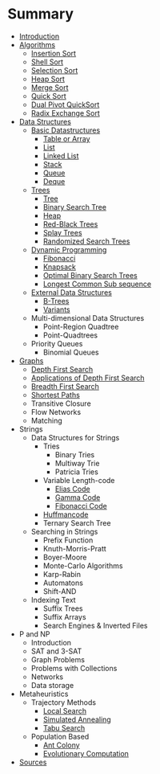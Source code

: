 # Summary

* [Introduction](README.md)
* [Algorithms](algorithms.md)
  * [Insertion Sort](algorithms/insertion-sort.md)
  * [Shell Sort](algorithms/shell-sort.md)
  * [Selection Sort](algorithms/selection-sort.md)
  * [Heap Sort](algorithms/heap-sort.md)
  * [Merge Sort](algorithms/merge-sort.md)
  * [Quick Sort](algorithms/quick-sort.md)
  * [Dual Pivot QuickSort](algorithms/dual-pivot-quicksort.md)
  * [Radix Exchange Sort](algorithms/radix-exchange-sort.md)
* [Data Structures](data-structures.md)
  * [Basic Datastructures](datastructures/dynamic_programming/basic-datastructures.md)
    * [Table or Array](datastructures/dynamic_programming/basic-datastructures/table-or-array.md)
    * [List](datastructures/dynamic_programming/basic-datastructures/list.md)
    * [Linked List](datastructures/dynamic_programming/basic-datastructures/linked-list.md)
    * [Stack](datastructures/dynamic_programming/basic-datastructures/stack.md)
    * [Queue](datastructures/dynamic_programming/basic-datastructures/queue.md)
    * [Deque](datastructures/dynamic_programming/basic-datastructures/deque.md)
  * [Trees](datastructures/dynamic_programming/trees.md)
    * [Tree](datastructures/trees/basics.md)
    * [Binary Search Tree](datastructures/trees/binary-search-tree.md)
    * [Heap](datastructures/trees/heap.md)
    * [Red-Black Trees](datastructures/trees/red_black.md)
    * [Splay Trees](datastructures/trees/splay.md)
    * [Randomized Search Trees](datastructures/trees/randomized_search.md)
  * [Dynamic Programming](datastructures/dynamic_programming/dynamic_programming.md)
    * [Fibonacci](datastructures/dynamic_programming/example_fibonacci.md)
    * [Knapsack](datastructures/dynamic_programming/example_knapsack.md)
    * [Optimal Binary Search Trees](datastructures/dynamic_programming/example_optimal_binary_search_trees.md)
    * [Longest Common Sub sequence](datastructures/dynamic_programming/example_longest_common_sub_sequence.md)
  * [External Data Structures](datastructures/external_datastructures/external-data-structures.md)
    * [B-Trees](datastructures/external_datastructures/b_trees.md)
    * [Variants](datastructures/external_datastructures/variants.md)
  * Multi-dimensional Data Structures
    * Point-Region Quadtree
    * Point-Quadtrees
  * Priority Queues
    * Binomial Queues
* [Graphs](graphs.md)
  * [Depth First Search](depth-first-search.md)
  * [Applications of Depth First Search](applications-of-depth-first-search.md)
  * [Breadth First Search](breadth-first-search.md)
  * [Shortest Paths](shortest-paths.md)
  * Transitive Closure
  * Flow Networks
  * Matching
* Strings
  * Data Structures for Strings
    * Tries
      * Binary Tries
      * Multiway Trie
      * Patricia Tries
    * Variable Length-code
      * [Elias Code](strings/variable_length_code/elias.md)
      * [Gamma Code](strings/variable_length_code/gamma.md)
      * [Fibonacci Code](strings/variable_length_code/fibonacci.md)
    * [Huffmancode](strings/huffmancode.md)
    * Ternary Search Tree
  * Searching in Strings
    * Prefix Function
    * Knuth-Morris-Pratt
    * Boyer-Moore
    * Monte-Carlo Algorithms
    * Karp-Rabin
    * Automatons
    * Shift-AND
  * Indexing Text
    * Suffix Trees
    * Suffix Arrays
    * Search Engines & Inverted Files
* P and NP
  * Introduction
  * SAT and 3-SAT
  * Graph Problems
  * Problems with Collections
  * Networks
  * Data storage
* Metaheuristics
  * Trajectory Methods
    * [Local Search](heuristics/trajectory_methods_basic_local_search.md)
    * [Simulated Annealing](heuristics/trajectory_methods_simulated_annealing.md)
    * [Tabu Search](heuristics/trajectory_methods_tabu_search.md)
  * Population Based
    * [Ant Colony](heuristics/population_based_ant_colony.md)
    * [Evolutionary Computation](heuristics/population_based_evolutionary_computation.md)
* [Sources](sources.md)

